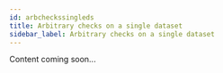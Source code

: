```yaml
---
id: arbcheckssingleds
title: Arbitrary checks on a single dataset
sidebar_label: Arbitrary checks on a single dataset
---
```

Content coming soon...